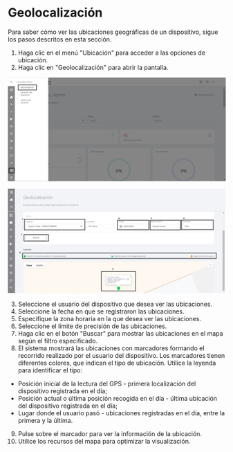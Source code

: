 # Geolocalización

Para saber cómo ver las ubicaciones geográficas de un dispositivo, sigue los pasos descritos en esta sección.

1. Haga clic en el menú "Ubicación" para acceder a las opciones de ubicación.
2. Haga clic en "Geolocalización" para abrir la pantalla.

![](<../.gitbook/assets/0 (5).png>)

![](<../.gitbook/assets/1 (5).png>)

3. Seleccione el usuario del dispositivo que desea ver las ubicaciones.
4. Seleccione la fecha en que se registraron las ubicaciones.
5. Especifique la zona horaria en la que desea ver las ubicaciones.
6. Seleccione el límite de precisión de las ubicaciones.
7. Haga clic en el botón "Buscar" para mostrar las ubicaciones en el mapa según el filtro especificado.
8. El sistema mostrará las ubicaciones con marcadores formando el recorrido realizado por el usuario del dispositivo. Los marcadores tienen diferentes colores, que indican el tipo de ubicación. Utilice la leyenda para identificar el tipo:

* Posición inicial de la lectura del GPS - primera localización del dispositivo registrada en el día;
* Posición actual o última posición recogida en el día - última ubicación del dispositivo registrada en el día;
* Lugar donde el usuario pasó - ubicaciones registradas en el día, entre la primera y la última.

9. Pulse sobre el marcador para ver la información de la ubicación.
10. Utilice los recursos del mapa para optimizar la visualización.
